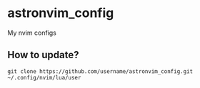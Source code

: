 # astronvim_config
My nvim configs
## How to update?
``git clone https://github.com/username/astronvim_config.git ~/.config/nvim/lua/user``
